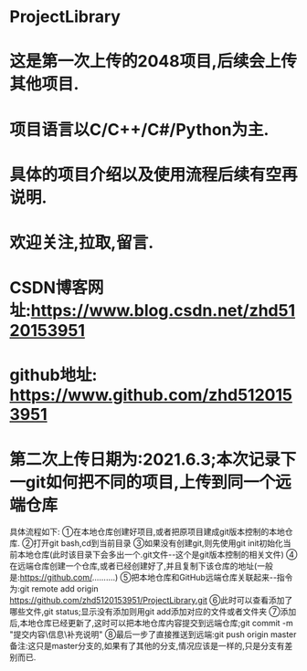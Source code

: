 # ProjectLibrary
# 这是第一次上传的2048项目,后续会上传其他项目.
# 项目语言以C/C++/C#/Python为主.
# 具体的项目介绍以及使用流程后续有空再说明.
# 欢迎关注,拉取,留言.
# CSDN博客网址:https://www.blog.csdn.net/zhd5120153951
# github地址: https://www.github.com/zhd5120153951
# 第二次上传日期为:2021.6.3;本次记录下一git如何把不同的项目,上传到同一个远端仓库
具体流程如下:
①在本地仓库创建好项目,或者把原项目建成git版本控制的本地仓库.
②打开git bash,cd到当前目录
③如果没有创建git,则先使用git init初始化当前本地仓库(此时该目录下会多出一个.git文件--这个是git版本控制的相关文件)
④在远端仓库创建一个仓库,或者已经创建好了,并且复制下该仓库的地址(一般是:https://github.com/..........)
⑤把本地仓库和GitHub远端仓库关联起来--指令为:git remote add origin https://github.com/zhd5120153951/ProjectLibrary.git
⑥此时可以查看添加了哪些文件,git status;显示没有添加则用git add添加对应的文件或者文件夹
⑦添加后,本地仓库已经更新了,这时可以把本地仓库内容提交到远端仓库;git commit -m "提交内容\信息\补充说明"
⑧最后一步了直接推送到远端:git push origin master
备注:这只是master分支的,如果有了其他的分支,情况应该是一样的,只是分支有差别而已.
